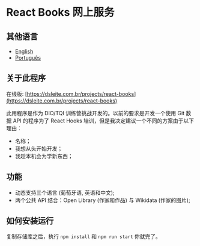 # React Books 网上服务

## 其他语言

* [English](https://github.com/eduardodsl/react-books/blob/main/README.md)
* [Português](https://github.com/eduardodsl/react-books/blob/main/README.pt.md)

## 关于此程序

在线版: [https://dsleite.com.br/projects/react-books](https://dsleite.com.br/projects/react-books)

此用程序是作为 DIO/TQI 训练营挑战开发的。以前的要求是开发一个使用 Git 数据 API 的程序为了 React Hooks 培训，但是我决定建议一个不同的方案由于以下理由：

* 名称；
* 我想从头开始开发；
* 我趁本机会为学新东西；

## 功能

* 动态支持三个语言 (葡萄牙语, 英语和中文);
* 两个公共 API 结合：Open Library (作家和作品) 与 Wikidata (作家的图片);

## 如何安装运行

复制存储库之后，执行 `npm install` 和 `npm run start` 你就完了。